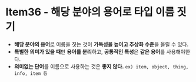 # Item36 - 해당 분야의 용어로 타입 이름 짓기
- **해당 분야의 용어**로 이름을 짓는 것이 **가독성을 높이고 추상화 수준**을 올릴 수 있다.
- **특별한 의미가 있을 때**만 **용어를 분리**하고, **공통적인 특성**은 **같은 용어**를 사용해야한다.
- **의미없는 단어**를 이름으로 사용하는 것은 **좋지 않다.** `ex) item, object, thing, info, item 등`